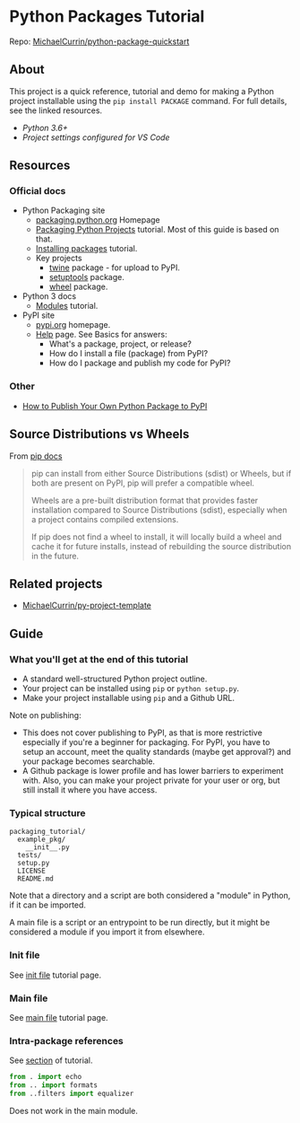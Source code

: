 # Python Packages Tutorial

Repo: [MichaelCurrin/python-package-quickstart](https://github.com/MichaelCurrin/python-package-quickstart)


## About

This project is a quick reference, tutorial and demo for making a Python project installable using the `pip install PACKAGE` command. For full details, see the linked resources.

- _Python 3.6+_
- _Project settings configured for VS Code_


## Resources

### Official docs

- Python Packaging site
    - [packaging.python.org](https://packaging.python.org) Homepage
    - [Packaging Python Projects](https://packaging.python.org/tutorials/packaging-projects/) tutorial. Most of this guide is based on that.
    - [Installing packages](https://packaging.python.org/tutorials/installing-packages/) tutorial.
    - Key projects
        - [twine](https://packaging.python.org/key_projects/#twine) package - for upload to PyPI.
        - [setuptools](https://packaging.python.org/key_projects/#setuptools) package.
        - [wheel](https://packaging.python.org/key_projects/#wheel) package.
- Python 3 docs
    - [Modules](https://docs.python.org/3/tutorial/modules.html#packages) tutorial.
- PyPI site
    - [pypi.org](https://pypi.org/) homepage.
    - [Help](https://pypi.org/help/) page. See Basics for answers:
        - What's a package, project, or release?
        - How do I install a file (package) from PyPI?
        - How do I package and publish my code for PyPI?

### Other

- [How to Publish Your Own Python Package to PyPI](https://realpython.com/courses/how-to-publish-your-own-python-package-pypi/)


## Source Distributions vs Wheels

From [pip docs](https://packaging.python.org/tutorials/installing-packages/#source-distributions-vs-wheels)

> pip can install from either Source Distributions (sdist) or Wheels, but if both are present on PyPI, pip will prefer a compatible wheel.
>
> Wheels are a pre-built distribution format that provides faster installation compared to Source Distributions (sdist), especially when a project contains compiled extensions.
>
> If pip does not find a wheel to install, it will locally build a wheel and cache it for future installs, instead of rebuilding the source distribution in the future.


## Related projects

- [MichaelCurrin/py-project-template](https://github.com/MichaelCurrin/py-project-template)


## Guide

### What you'll get at the end of this tutorial

- A standard well-structured Python project outline.
- Your project can be installed using `pip` or `python setup.py`.
- Make your project installable using `pip` and a Github URL. 

Note on publishing: 

- This does not cover publishing to PyPI, as that is more restrictive especially if you're a beginner for packaging. For PyPI, you have to setup an account, meet the quality standards (maybe get approval?) and your package becomes searchable. 
- A Github package is lower profile and has lower barriers to experiment with. Also, you can make your project private for your user or org, but still install it where you have access.

### Typical structure

```
packaging_tutorial/
  example_pkg/
    __init__.py
  tests/
  setup.py
  LICENSE
  README.md
```

Note that a directory and a script are both considered a "module" in Python, if it can be imported.

A main file is a script or an entrypoint to be run directly, but it might be considered a module if you import it from elsewhere.

### Init file

See [init file](init-file.md) tutorial page.

### Main file

See [main file](main-file.md) tutorial page.

### Intra-package references

See [section](https://docs.python.org/3/tutorial/modules.html#intra-package-references) of tutorial.

```python
from . import echo
from .. import formats
from ..filters import equalizer
```

Does not work in the main module.

